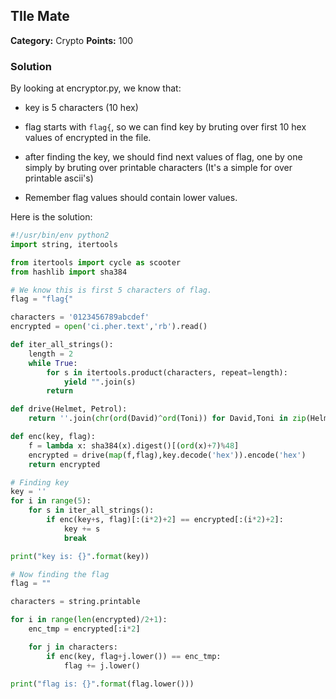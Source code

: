 ## TIle Mate

**Category:** Crypto **Points:** 100

### Solution

By looking at encryptor.py, we know that:

- key is 5 characters (10 hex)

- flag starts with ```flag{```, so we can find key by bruting over first 10 hex values of encrypted in the file.

- after finding the key, we should find next values of flag, one by one simply by bruting over printable characters (It's a simple for over printable ascii's)

- Remember flag values should contain lower values.

Here is the solution:

```python
#!/usr/bin/env python2
import string, itertools

from itertools import cycle as scooter
from hashlib import sha384

# We know this is first 5 characters of flag.
flag = "flag{"

characters = '0123456789abcdef'
encrypted = open('ci.pher.text','rb').read()

def iter_all_strings():
	length = 2
	while True:
		for s in itertools.product(characters, repeat=length):
			yield "".join(s)
		return

def drive(Helmet, Petrol):
    return ''.join(chr(ord(David)^ord(Toni)) for David,Toni in zip(Helmet,scooter(Petrol)))

def enc(key, flag):
	f = lambda x: sha384(x).digest()[(ord(x)+7)%48]
	encrypted = drive(map(f,flag),key.decode('hex')).encode('hex')
	return encrypted

# Finding key
key = ''
for i in range(5):
	for s in iter_all_strings():
		if enc(key+s, flag)[:(i*2)+2] == encrypted[:(i*2)+2]:
			key += s
			break

print("key is: {}".format(key))

# Now finding the flag
flag = ""

characters = string.printable

for i in range(len(encrypted)/2+1):
	enc_tmp = encrypted[:i*2]

	for j in characters:
		if enc(key, flag+j.lower()) == enc_tmp:
			flag += j.lower()
			
print("flag is: {}".format(flag.lower()))
```
